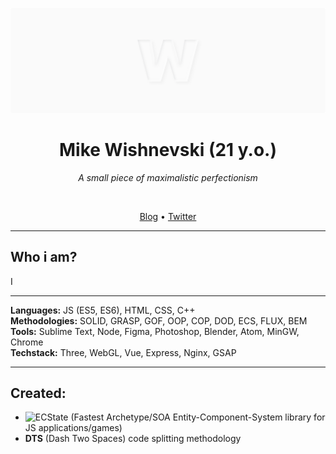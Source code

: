 ![Wishnevski GitHub Cover](./cover.png)

<h1 align="center">Mike Wishnevski (21 y.o.)</h2>
<p align="center"><i>A small piece of maximalistic perfectionism</i></p>
<br>
<p align="center">
  <a href="https://blog.athulcyriac.co">Blog</a> •
  <a href="https://twitter.com/athulcajay">Twitter</a>
</p>

---

## Who i am?
I

---

**Languages:** JS (ES5, ES6), HTML, CSS, C++  
**Methodologies:** SOLID, GRASP, GOF, OOP, COP, DOD, ECS, FLUX, BEM  
**Tools:** Sublime Text, Node, Figma, Photoshop, Blender, Atom, MinGW, Chrome  
**Techstack:** Three, WebGL, Vue, Express, Nginx, GSAP  

---

## Created:
- ![**ECState**](github.com/wishnevski/ecstate) (Fastest Archetype/SOA Entity-Component-System library for JS applications/games)
- **DTS** (Dash Two Spaces) code splitting methodology
